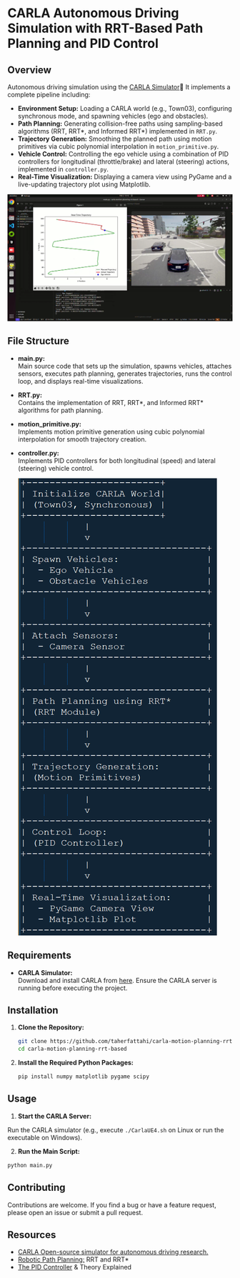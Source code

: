 # CARLA Autonomous Driving Simulation with RRT-Based Path Planning and PID Control

## Overview

Autonomous driving simulation using the [CARLA Simulator](https://carla.org/)🤖 It implements a complete pipeline including:

- **Environment Setup:** Loading a CARLA world (e.g., Town03), configuring synchronous mode, and spawning vehicles (ego and obstacles).
- **Path Planning:** Generating collision-free paths using sampling-based algorithms (RRT, RRT*, and Informed RRT*) implemented in `RRT.py`.
- **Trajectory Generation:** Smoothing the planned path using motion primitives via cubic polynomial interpolation in `motion_primitive.py`.
- **Vehicle Control:** Controlling the ego vehicle using a combination of PID controllers for longitudinal (throttle/brake) and lateral (steering) actions, implemented in `controller.py`.
- **Real-Time Visualization:** Displaying a camera view using PyGame and a live-updating trajectory plot using Matplotlib.

[![IMAGE](images/image1.png)](https://youtu.be/Fb8x0_ZA6Ws)


## File Structure

- **main.py:**  
  Main source code that sets up the simulation, spawns vehicles, attaches sensors, executes path planning, generates trajectories, runs the control loop, and displays real-time visualizations.
  
- **RRT.py:**  
  Contains the implementation of RRT, RRT*, and Informed RRT* algorithms for path planning.

- **motion_primitive.py:**  
  Implements motion primitive generation using cubic polynomial interpolation for smooth trajectory creation.

- **controller.py:**  
  Implements PID controllers for both longitudinal (speed) and lateral (steering) vehicle control.

  ![IMAGE](images/image.png)

## Requirements

- **CARLA Simulator:**  
  Download and install CARLA from [here](https://carla.org/). Ensure the CARLA server is running before executing the project.

## Installation

1. **Clone the Repository:**

   ```bash
   git clone https://github.com/taherfattahi/carla-motion-planning-rrt-based
   cd carla-motion-planning-rrt-based
   ```

2. **Install the Required Python Packages:**

   ```bash
   pip install numpy matplotlib pygame scipy
   ```

## Usage
1. **Start the CARLA Server:**

Run the CARLA simulator (e.g., execute ```./CarlaUE4.sh``` on Linux or run the executable on Windows).

2. **Run the Main Script:**

```bash
python main.py
```

## Contributing
Contributions are welcome. If you find a bug or have a feature request, please open an issue or submit a pull request.

## Resources

- [CARLA Open-source simulator for autonomous driving research.](https://carla.org/)
- [Robotic Path Planning:](https://theclassytim.medium.com/robotic-path-planning-rrt-and-rrt-212319121378) RRT and RRT*
- [The PID Controller](https://www.ni.com/en/shop/labview/pid-theory-explained.html?srsltid=AfmBOoqwfVrbsvPLIhQCKk-5qvOw1RC8R9U0gvDvdn9WU0v0XgxdYGKf) & Theory Explained
